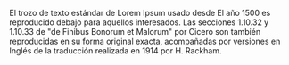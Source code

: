 El trozo de texto estándar de Lorem Ipsum usado desde El año 1500 es reproducido debajo para aquellos interesados. Las secciones 1.10.32 y 1.10.33 de "de Finibus Bonorum et Malorum" por Cicero son también reproducidas en su forma
 original exacta, acompañadas por versiones en Inglés de la traducción realizada en 1914 por H. Rackham.

